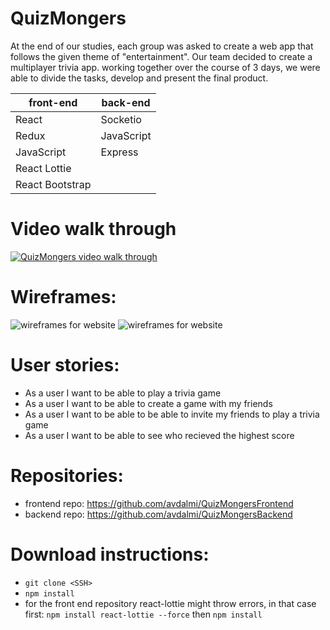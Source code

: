 # QuizMongers

At the end of our studies, each group was asked to create a web app that follows the given theme of "entertainment". Our team decided to create a multiplayer trivia app. working together over the course of 3 days, we were able to divide the tasks, develop and present the final product.

| front-end       | back-end   |
| --------------- | ---------- |
| React           | Socketio   |
| Redux           | JavaScript |
| JavaScript      | Express    |
| React Lottie    |            |
| React Bootstrap |            |

# Video walk through

[![QuizMongers video walk through](https://img.youtube.com/vi/YkFYuE3SvBY/0.jpg)](https://www.youtube.com/watch?v=YkFYuE3SvBY)

# Wireframes:

![wireframes for website](./assets/QuizMongersWireframe.png)
![wireframes for website](./src/assets/QuizMongersWireframe.png)

# User stories:

-   As a user I want to be able to play a trivia game
-   As a user I want to be able to create a game with my friends
-   As a user I want to be able to be able to invite my friends to play a trivia game
-   As a user I want to be able to see who recieved the highest score

# Repositories:

-   frontend repo: https://github.com/avdalmi/QuizMongersFrontend
-   backend repo: https://github.com/avdalmi/QuizMongersBackend

# Download instructions:

-   `git clone <SSH>`
-   `npm install `
-   for the front end repository react-lottie might throw errors, in that case first: `npm install react-lottie --force` then `npm install`
